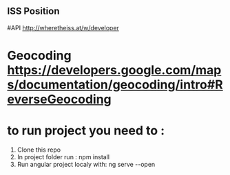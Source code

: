 ## ISS Position

#API http://wheretheiss.at/w/developer

# Geocoding https://developers.google.com/maps/documentation/geocoding/intro#ReverseGeocoding

# to run project you need to :

1. Clone this repo
2. In project folder run : npm install
3. Run angular project localy with: ng serve --open
